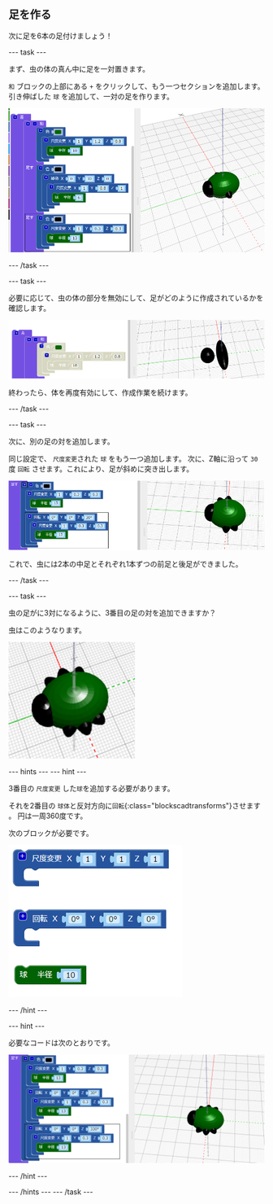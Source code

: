 ## 足を作る

次に足を6本の足付けましょう！

--- task ---

まず、虫の体の真ん中に足を一対置きます。

`和` ブロックの上部にある `+` をクリックして、もう一つセクションを追加します。 引き伸ばした `球` を追加して、一対の足を作ります。

![スクリーンショット](images/bug-legs-middle-annotated.png)

--- /task ---

--- task ---

必要に応じて、虫の体の部分を無効にして、足がどのように作成されているかを確認します。

![スクリーンショット](images/bug-legs-disable.png)

終わったら、体を再度有効にして、作成作業を続けます。

--- /task ---

--- task ---

次に、別の足の対を追加します。

同じ設定で、 `尺度変更`された `球` をもう一つ追加します。 次に、Z軸に沿って `30` 度 `回転` させます。これにより、足が斜めに突き出します。

![スクリーンショット](images/bug-legs-2-annotated.png)

これで、虫には2本の中足とそれぞれ1本ずつの前足と後足ができました。

--- /task ---

--- task ---

虫の足がに3対になるように、3番目の足の対を追加できますか？

虫はこのようなります。

![スクリーンショット](images/bug-finished.png)

--- hints --- --- hint ---

3番目の `尺度変更` した`球`を追加する必要があります。

それを2番目の `球体`と反対方向に`回転`{:class="blockscadtransforms"}させます 。 円は一周360度です。

次のブロックが必要です。

![スクリーンショット](images/bug-legs-blocks.png)

--- /hint ---

--- hint ---

必要なコードは次のとおりです。

![スクリーンショット](images/bug-legs-3-annotated.png)

--- /hint ---

--- /hints --- --- /task ---